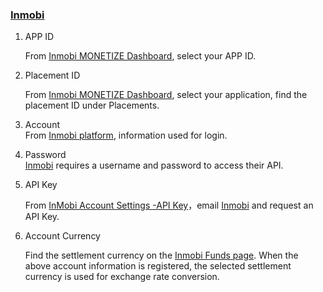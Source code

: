 ###  [Inmobi](https://www.inmobi.com)

1. APP ID

   From [Inmobi MONETIZE Dashboard](https://www.inmobi.com/portal/#properties), select your APP ID. 	

2. Placement ID

   From [Inmobi MONETIZE Dashboard](https://www.inmobi.com/portal/#properties), select your application, find the placement ID under Placements.


3. 	 Account   
 From [Inmobi platform](https://www.inmobi.com), information used for login.

4. 	 Password     
[Inmobi](https://www.inmobi.com) requires a username and password to access their API.

5. API Key

    From [InMobi Account Settings -API Key](https://www.inmobi.com/portal/#user/apiKey)，email [Inmobi](https://www.inmobi.com/portal/#user/apiKey) and request an API Key.

6. Account Currency

   Find the settlement currency on the [Inmobi Funds page](https://www.inmobi.com/portal/#funds). When the above account information is registered, the selected settlement currency is used for exchange rate conversion.
